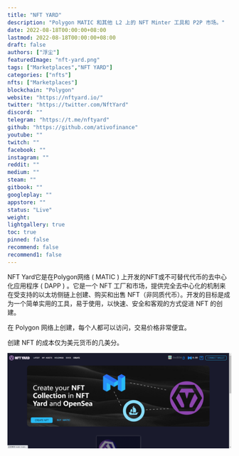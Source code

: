 ```yaml
---
title: "NFT YARD"
description: "Polygon MATIC 和其他 L2 上的 NFT Minter 工具和 P2P 市场。"
date: 2022-08-18T00:00:00+08:00
lastmod: 2022-08-18T00:00:00+08:00
draft: false
authors: ["浮尘"]
featuredImage: "nft-yard.png"
tags: ["Marketplaces","NFT YARD"]
categories: ["nfts"]
nfts: ["Marketplaces"]
blockchain: "Polygon"
website: "https://nftyard.io/"
twitter: "https://twitter.com/NftYard"
discord: ""
telegram: "https://t.me/nftyard"
github: "https://github.com/ativofinance"
youtube: ""
twitch: ""
facebook: ""
instagram: ""
reddit: ""
medium: ""
steam: ""
gitbook: ""
googleplay: ""
appstore: ""
status: "Live"
weight: 
lightgallery: true
toc: true
pinned: false
recommend: false
recommend1: false
---
```

NFT Yard它是在Polygon网络 ( MATIC ) 上开发的NFT或不可替代代币的去中心化应用程序 ( DAPP ) 。它是一个 NFT 工厂和市场，提供完全去中心化的机制来在受支持的以太坊侧链上创建、购买和出售 NFT（非同质代币）。开发的目标是成为一个简单实用的工具，易于使用，以快速、安全和客观的方式促进 NFT 的创建。

在 Polygon 网络上创建，每个人都可以访问，交易价格非常便宜。

创建 NFT 的成本仅为美元货币的几美分。

![1](168468651633.png)